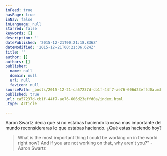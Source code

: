 ```yaml
---
inFeed: true
hasPage: true
inNav: false
inLanguage: null
starred: false
keywords: []
description: ''
datePublished: '2015-12-21T00:21:18.836Z'
dateModified: '2015-12-21T00:21:06.624Z'
title: ''
author: []
authors: []
publisher:
  name: null
  domain: null
  url: null
  favicon: null
sourcePath: _posts/2015-12-21-ca57237d-cb1f-44f7-ae76-606d23effd0a.md
published: true
url: ca57237d-cb1f-44f7-ae76-606d23effd0a/index.html
_type: Article

---
```

Aaron Swartz decía que si no estabas haciendo la cosa mas importante del mundo reconsideraras lo que estabas haciendo. ¿Qué estas haciendo hoy?

> What is the most important thing I could be working on in the world right now? And if you are not working on that, why aren't you?" - Aaron Swartz